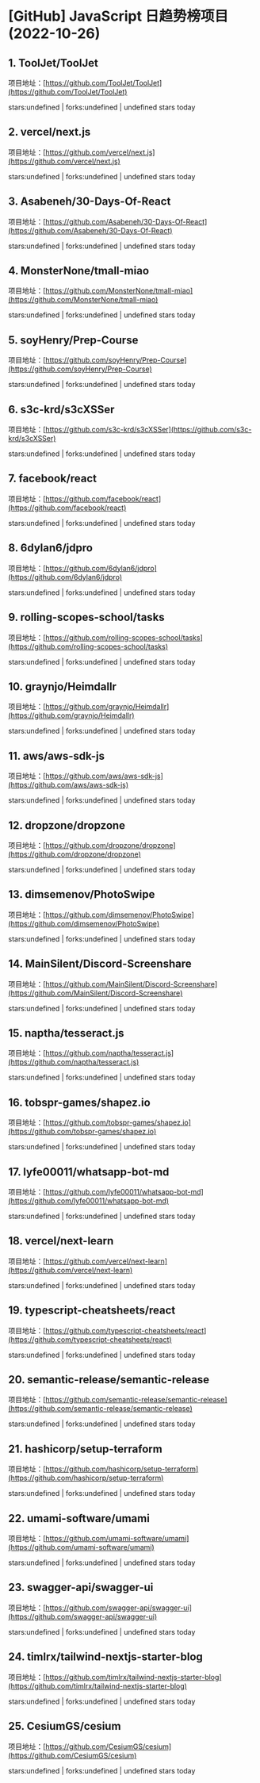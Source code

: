 # [GitHub] JavaScript 日趋势榜项目(2022-10-26)

## 1. ToolJet/ToolJet 

项目地址：[https://github.com/ToolJet/ToolJet](https://github.com/ToolJet/ToolJet)

stars:undefined | forks:undefined | undefined stars today 



## 2. vercel/next.js 

项目地址：[https://github.com/vercel/next.js](https://github.com/vercel/next.js)

stars:undefined | forks:undefined | undefined stars today 



## 3. Asabeneh/30-Days-Of-React 

项目地址：[https://github.com/Asabeneh/30-Days-Of-React](https://github.com/Asabeneh/30-Days-Of-React)

stars:undefined | forks:undefined | undefined stars today 



## 4. MonsterNone/tmall-miao 

项目地址：[https://github.com/MonsterNone/tmall-miao](https://github.com/MonsterNone/tmall-miao)

stars:undefined | forks:undefined | undefined stars today 



## 5. soyHenry/Prep-Course 

项目地址：[https://github.com/soyHenry/Prep-Course](https://github.com/soyHenry/Prep-Course)

stars:undefined | forks:undefined | undefined stars today 



## 6. s3c-krd/s3cXSSer 

项目地址：[https://github.com/s3c-krd/s3cXSSer](https://github.com/s3c-krd/s3cXSSer)

stars:undefined | forks:undefined | undefined stars today 



## 7. facebook/react 

项目地址：[https://github.com/facebook/react](https://github.com/facebook/react)

stars:undefined | forks:undefined | undefined stars today 



## 8. 6dylan6/jdpro 

项目地址：[https://github.com/6dylan6/jdpro](https://github.com/6dylan6/jdpro)

stars:undefined | forks:undefined | undefined stars today 



## 9. rolling-scopes-school/tasks 

项目地址：[https://github.com/rolling-scopes-school/tasks](https://github.com/rolling-scopes-school/tasks)

stars:undefined | forks:undefined | undefined stars today 



## 10. graynjo/Heimdallr 

项目地址：[https://github.com/graynjo/Heimdallr](https://github.com/graynjo/Heimdallr)

stars:undefined | forks:undefined | undefined stars today 



## 11. aws/aws-sdk-js 

项目地址：[https://github.com/aws/aws-sdk-js](https://github.com/aws/aws-sdk-js)

stars:undefined | forks:undefined | undefined stars today 



## 12. dropzone/dropzone 

项目地址：[https://github.com/dropzone/dropzone](https://github.com/dropzone/dropzone)

stars:undefined | forks:undefined | undefined stars today 



## 13. dimsemenov/PhotoSwipe 

项目地址：[https://github.com/dimsemenov/PhotoSwipe](https://github.com/dimsemenov/PhotoSwipe)

stars:undefined | forks:undefined | undefined stars today 



## 14. MainSilent/Discord-Screenshare 

项目地址：[https://github.com/MainSilent/Discord-Screenshare](https://github.com/MainSilent/Discord-Screenshare)

stars:undefined | forks:undefined | undefined stars today 



## 15. naptha/tesseract.js 

项目地址：[https://github.com/naptha/tesseract.js](https://github.com/naptha/tesseract.js)

stars:undefined | forks:undefined | undefined stars today 



## 16. tobspr-games/shapez.io 

项目地址：[https://github.com/tobspr-games/shapez.io](https://github.com/tobspr-games/shapez.io)

stars:undefined | forks:undefined | undefined stars today 



## 17. lyfe00011/whatsapp-bot-md 

项目地址：[https://github.com/lyfe00011/whatsapp-bot-md](https://github.com/lyfe00011/whatsapp-bot-md)

stars:undefined | forks:undefined | undefined stars today 



## 18. vercel/next-learn 

项目地址：[https://github.com/vercel/next-learn](https://github.com/vercel/next-learn)

stars:undefined | forks:undefined | undefined stars today 



## 19. typescript-cheatsheets/react 

项目地址：[https://github.com/typescript-cheatsheets/react](https://github.com/typescript-cheatsheets/react)

stars:undefined | forks:undefined | undefined stars today 



## 20. semantic-release/semantic-release 

项目地址：[https://github.com/semantic-release/semantic-release](https://github.com/semantic-release/semantic-release)

stars:undefined | forks:undefined | undefined stars today 



## 21. hashicorp/setup-terraform 

项目地址：[https://github.com/hashicorp/setup-terraform](https://github.com/hashicorp/setup-terraform)

stars:undefined | forks:undefined | undefined stars today 



## 22. umami-software/umami 

项目地址：[https://github.com/umami-software/umami](https://github.com/umami-software/umami)

stars:undefined | forks:undefined | undefined stars today 



## 23. swagger-api/swagger-ui 

项目地址：[https://github.com/swagger-api/swagger-ui](https://github.com/swagger-api/swagger-ui)

stars:undefined | forks:undefined | undefined stars today 



## 24. timlrx/tailwind-nextjs-starter-blog 

项目地址：[https://github.com/timlrx/tailwind-nextjs-starter-blog](https://github.com/timlrx/tailwind-nextjs-starter-blog)

stars:undefined | forks:undefined | undefined stars today 



## 25. CesiumGS/cesium 

项目地址：[https://github.com/CesiumGS/cesium](https://github.com/CesiumGS/cesium)

stars:undefined | forks:undefined | undefined stars today 



